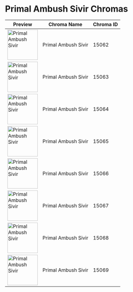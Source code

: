 # Primal Ambush Sivir Chromas

| Preview | Chroma Name | Chroma ID |
|---|---|---|
| <img src='https://raw.communitydragon.org/latest/plugins/rcp-be-lol-game-data/global/default/v1/champion-chroma-images/15/15062.png' alt='Primal Ambush Sivir' width='100'> | Primal Ambush Sivir | 15062 |
| <img src='https://raw.communitydragon.org/latest/plugins/rcp-be-lol-game-data/global/default/v1/champion-chroma-images/15/15063.png' alt='Primal Ambush Sivir' width='100'> | Primal Ambush Sivir | 15063 |
| <img src='https://raw.communitydragon.org/latest/plugins/rcp-be-lol-game-data/global/default/v1/champion-chroma-images/15/15064.png' alt='Primal Ambush Sivir' width='100'> | Primal Ambush Sivir | 15064 |
| <img src='https://raw.communitydragon.org/latest/plugins/rcp-be-lol-game-data/global/default/v1/champion-chroma-images/15/15065.png' alt='Primal Ambush Sivir' width='100'> | Primal Ambush Sivir | 15065 |
| <img src='https://raw.communitydragon.org/latest/plugins/rcp-be-lol-game-data/global/default/v1/champion-chroma-images/15/15066.png' alt='Primal Ambush Sivir' width='100'> | Primal Ambush Sivir | 15066 |
| <img src='https://raw.communitydragon.org/latest/plugins/rcp-be-lol-game-data/global/default/v1/champion-chroma-images/15/15067.png' alt='Primal Ambush Sivir' width='100'> | Primal Ambush Sivir | 15067 |
| <img src='https://raw.communitydragon.org/latest/plugins/rcp-be-lol-game-data/global/default/v1/champion-chroma-images/15/15068.png' alt='Primal Ambush Sivir' width='100'> | Primal Ambush Sivir | 15068 |
| <img src='https://raw.communitydragon.org/latest/plugins/rcp-be-lol-game-data/global/default/v1/champion-chroma-images/15/15069.png' alt='Primal Ambush Sivir' width='100'> | Primal Ambush Sivir | 15069 |
